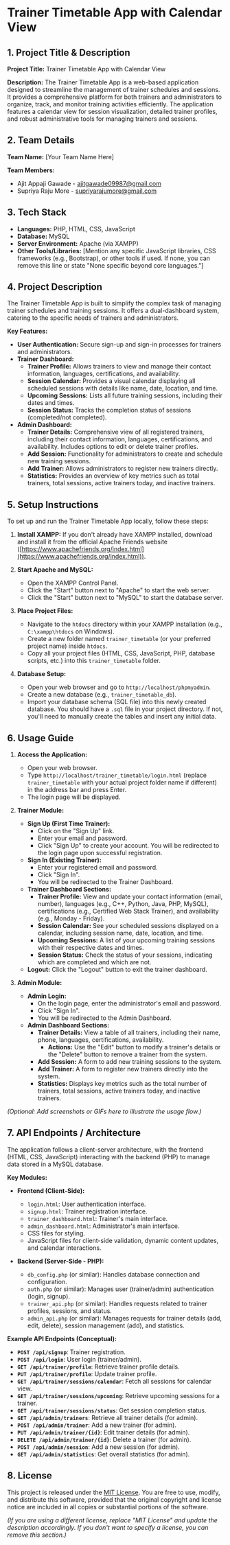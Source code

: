 # Trainer Timetable App with Calendar View

## 1. Project Title & Description

**Project Title:** Trainer Timetable App with Calendar View

**Description:** The Trainer Timetable App is a web-based application designed to streamline the management of trainer schedules and sessions. It provides a comprehensive platform for both trainers and administrators to organize, track, and monitor training activities efficiently. The application features a calendar view for session visualization, detailed trainer profiles, and robust administrative tools for managing trainers and sessions.

## 2. Team Details

**Team Name:** [Your Team Name Here]

**Team Members:**
*   Ajit Appaji Gawade - ajitgawade09987@gmail.com
*   Supriya Raju More - supriyarajumore@gmail.com

## 3. Tech Stack

*   **Languages:** PHP, HTML, CSS, JavaScript
*   **Database:** MySQL
*   **Server Environment:** Apache (via XAMPP)
*   **Other Tools/Libraries:** [Mention any specific JavaScript libraries, CSS frameworks (e.g., Bootstrap), or other tools if used. If none, you can remove this line or state "None specific beyond core languages."]

## 4. Project Description

The Trainer Timetable App is built to simplify the complex task of managing trainer schedules and training sessions. It offers a dual-dashboard system, catering to the specific needs of trainers and administrators.

**Key Features:**

*   **User Authentication:** Secure sign-up and sign-in processes for trainers and administrators.
*   **Trainer Dashboard:**
    *   **Trainer Profile:** Allows trainers to view and manage their contact information, languages, certifications, and availability.
    *   **Session Calendar:** Provides a visual calendar displaying all scheduled sessions with details like name, date, location, and time.
    *   **Upcoming Sessions:** Lists all future training sessions, including their dates and times.
    *   **Session Status:** Tracks the completion status of sessions (completed/not completed).
*   **Admin Dashboard:**
    *   **Trainer Details:** Comprehensive view of all registered trainers, including their contact information, languages, certifications, and availability. Includes options to edit or delete trainer profiles.
    *   **Add Session:** Functionality for administrators to create and schedule new training sessions.
    *   **Add Trainer:** Allows administrators to register new trainers directly.
    *   **Statistics:** Provides an overview of key metrics such as total trainers, total sessions, active trainers today, and inactive trainers.

## 5. Setup Instructions

To set up and run the Trainer Timetable App locally, follow these steps:

1.  **Install XAMPP:** If you don't already have XAMPP installed, download and install it from the official Apache Friends website ([https://www.apachefriends.org/index.html](https://www.apachefriends.org/index.html)).

2.  **Start Apache and MySQL:**
    *   Open the XAMPP Control Panel.
    *   Click the "Start" button next to "Apache" to start the web server.
    *   Click the "Start" button next to "MySQL" to start the database server.

3.  **Place Project Files:**
    *   Navigate to the `htdocs` directory within your XAMPP installation (e.g., `C:\xampp\htdocs` on Windows).
    *   Create a new folder named `trainer_timetable` (or your preferred project name) inside `htdocs`.
    *   Copy all your project files (HTML, CSS, JavaScript, PHP, database scripts, etc.) into this `trainer_timetable` folder.

4.  **Database Setup:**
    *   Open your web browser and go to `http://localhost/phpmyadmin`.
    *   Create a new database (e.g., `trainer_timetable_db`).
    *   Import your database schema (SQL file) into this newly created database. You should have a `.sql` file in your project directory. If not, you'll need to manually create the tables and insert any initial data.

## 6. Usage Guide

1.  **Access the Application:**
    *   Open your web browser.
    *   Type `http://localhost/trainer_timetable/login.html` (replace `trainer_timetable` with your actual project folder name if different) in the address bar and press Enter.
    *   The login page will be displayed.

2.  **Trainer Module:**
    *   **Sign Up (First Time Trainer):**
        *   Click on the "Sign Up" link.
        *   Enter your email and password.
        *   Click "Sign Up" to create your account. You will be redirected to the login page upon successful registration.
    *   **Sign In (Existing Trainer):**
        *   Enter your registered email and password.
        *   Click "Sign In".
        *   You will be redirected to the Trainer Dashboard.
    *   **Trainer Dashboard Sections:**
        *   **Trainer Profile:** View and update your contact information (email, number), languages (e.g., C++, Python, Java, PHP, MySQL), certifications (e.g., Certified Web Stack Trainer), and availability (e.g., Monday - Friday).
        *   **Session Calendar:** See your scheduled sessions displayed on a calendar, including session name, date, location, and time.
        *   **Upcoming Sessions:** A list of your upcoming training sessions with their respective dates and times.
        *   **Session Status:** Check the status of your sessions, indicating which are completed and which are not.
    *   **Logout:** Click the "Logout" button to exit the trainer dashboard.

3.  **Admin Module:**
    *   **Admin Login:**
        *   On the login page, enter the administrator's email and password.
        *   Click "Sign In".
        *   You will be redirected to the Admin Dashboard.
    *   **Admin Dashboard Sections:**
        *   **Trainer Details:** View a table of all trainers, including their name, phone, languages, certifications, availability.
            *   **Actions:** Use the "Edit" button to modify a trainer's details or the "Delete" button to remove a trainer from the system.
        *   **Add Session:** A form to add new training sessions to the system.
        *   **Add Trainer:** A form to register new trainers directly into the system.
        *   **Statistics:** Displays key metrics such as the total number of trainers, total sessions, active trainers today, and inactive trainers.

*(Optional: Add screenshots or GIFs here to illustrate the usage flow.)*

## 7. API Endpoints / Architecture

The application follows a client-server architecture, with the frontend (HTML, CSS, JavaScript) interacting with the backend (PHP) to manage data stored in a MySQL database.

**Key Modules:**

*   **Frontend (Client-Side):**
    *   `login.html`: User authentication interface.
    *   `signup.html`: Trainer registration interface.
    *   `trainer_dashboard.html`: Trainer's main interface.
    *   `admin_dashboard.html`: Administrator's main interface.
    *   CSS files for styling.
    *   JavaScript files for client-side validation, dynamic content updates, and calendar interactions.

*   **Backend (Server-Side - PHP):**
    *   `db_config.php` (or similar): Handles database connection and configuration.
    *   `auth.php` (or similar): Manages user (trainer/admin) authentication (login, signup).
    *   `trainer_api.php` (or similar): Handles requests related to trainer profiles, sessions, and status.
    *   `admin_api.php` (or similar): Manages requests for trainer details (add, edit, delete), session management (add), and statistics.

**Example API Endpoints (Conceptual):**

*   **`POST /api/signup`**: Trainer registration.
*   **`POST /api/login`**: User login (trainer/admin).
*   **`GET /api/trainer/profile`**: Retrieve trainer profile details.
*   **`PUT /api/trainer/profile`**: Update trainer profile.
*   **`GET /api/trainer/sessions/calendar`**: Fetch all sessions for calendar view.
*   **`GET /api/trainer/sessions/upcoming`**: Retrieve upcoming sessions for a trainer.
*   **`GET /api/trainer/sessions/status`**: Get session completion status.
*   **`GET /api/admin/trainers`**: Retrieve all trainer details (for admin).
*   **`POST /api/admin/trainer`**: Add a new trainer (for admin).
*   **`PUT /api/admin/trainer/{id}`**: Edit trainer details (for admin).
*   **`DELETE /api/admin/trainer/{id}`**: Delete a trainer (for admin).
*   **`POST /api/admin/session`**: Add a new session (for admin).
*   **`GET /api/admin/statistics`**: Get overall statistics (for admin).

## 8. License

This project is released under the [MIT License](LICENSE). You are free to use, modify, and distribute this software, provided that the original copyright and license notice are included in all copies or substantial portions of the software.

*(If you are using a different license, replace "MIT License" and update the description accordingly. If you don't want to specify a license, you can remove this section.)*
